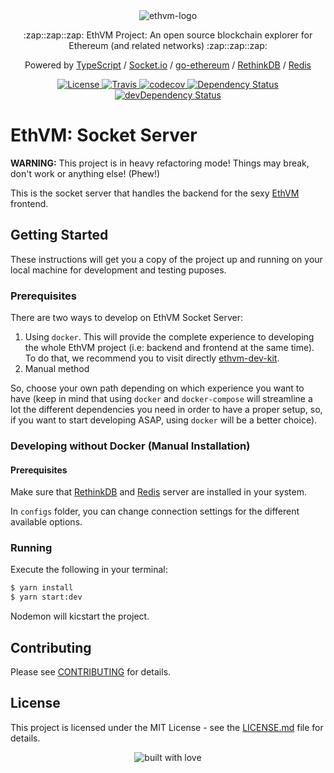 <div align="center">
  <img src="https://raw.githubusercontent.com/enKryptIO/ethvm-socket-server/master/assets/logo.png" alt="ethvm-logo">
  <p>:zap::zap::zap: EthVM Project: An open source blockchain explorer for Ethereum (and related networks) :zap::zap::zap:</p>
  <p>Powered by <a href="https://www.typescriptlang.org/">TypeScript</a> / <a href="https://github.com/socketio/socket.io">Socket.io</a> / <a href="https://github.com/ethereum/go-ethereum">go-ethereum</a> / <a href="https://github.com/rethinkdb/rethinkdb">RethinkDB</a> / <a href="https://redis.io/topics/quickstart">Redis</a></p>
</div>

<div align="center">
  <a href="https://raw.githubusercontent.com/enKryptIO/ethvm-socket-server/master/LICENSE.md">
    <img alt="License" src="https://img.shields.io/dub/l/vibe-d.svg">
  </a>
  <a href="https://travis-ci.org/enKryptIO/ethvm-socket-server" target="_blank">
    <img alt="Travis" src="https://travis-ci.org/enKryptIO/ethvm-socket-server.svg?branch=master" />
  </a>
  <a href="https://codecov.io/gh/enKryptIO/ethvm-socket-server" target="_blank">
    <img alt="codecov" src="https://codecov.io/gh/enKryptIO/ethvm-socket-server/branch/master/graph/badge.svg" />
  </a>
  <a href="https://david-dm.org/enKryptIO/ethvm-socket-server" target="_blank">
    <img alt="Dependency Status" src="https://david-dm.org/enKryptIO/ethvm-socket-server.svg" />
  </a>
  <a href="https://david-dm.org/enKryptIO/ethvm-socket-server?type=dev" target="_blank">
    <img alt="devDependency Status" src="https://david-dm.org/enKryptIO/ethvm-socket-server/dev-status.svg" />
  </a>
</div>

# EthVM: Socket Server

**WARNING:** This project is in heavy refactoring mode! Things may break, don't work or anything else! (Phew!)

This is the socket server that handles the backend for the sexy [EthVM](https://github.com/enKryptIO/ethvm) frontend. 


## Getting Started

These instructions will get you a copy of the project up and running on your local machine for development and testing puposes.

### Prerequisites

There are two ways to develop on EthVM Socket Server:

1.  Using `docker`. This will provide the complete experience to developing the whole EthVM project (i.e: backend and frontend at the same time). To do that, we recommend you to visit directly [ethvm-dev-kit](https://github.com/enKryptIO/ethvm-dev-kit).
2.  Manual method

So, choose your own path depending on which experience you want to have (keep in mind that using `docker` and `docker-compose` will streamline a lot the different dependencies you need in order to have a proper setup, so, if you want to start developing ASAP, using `docker` will be a better choice).

### Developing without Docker (Manual Installation)

#### Prerequisites

Make sure that [RethinkDB](https://rethinkdb.com/docs/install/) and [Redis](https://redis.io/topics/quickstart) server are installed in your system.

In `configs` folder, you can change connection settings for the different available options.

### Running

Execute the following in your terminal:

```sh
$ yarn install  
$ yarn start:dev
```

Nodemon will kicstart the project.

## Contributing

Please see [CONTRIBUTING](CONTRIBUTING.md) for details.

## License

This project is licensed under the MIT License - see the [LICENSE.md](LICENSE.md) file for details.

<div align="center">
  <img src="https://forthebadge.com/images/badges/built-with-love.svg" alt="built with love" />
</div>
